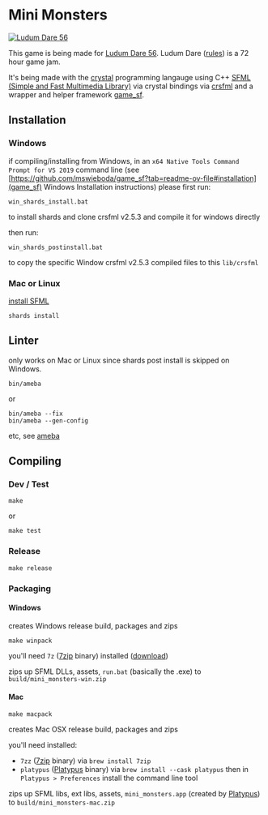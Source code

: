 # Mini Monsters

[![Ludum Dare 56](https://img.shields.io/badge/LudumDare-56-f79122?labelColor=ee5533&link=https%3A%2F%2Fldjam.com%2Fevents%2Fludum-dare%2F56)](https://ldjam.com/events/ludum-dare/56)

This game is being made for [Ludum Dare 56](https://ldjam.com/events/ludum-dare/56). Ludum Dare ([rules](https://ldjam.com/events/ludum-dare/rules)) is a 72 hour game jam.

It's being made with the [crystal](https://crystal-lang.org/) programming langauge using C++ [SFML (Simple and Fast Multimedia Library)](https://www.sfml-dev.org/) via crystal bindings via [crsfml](https://github.com/oprypin/crsfml) and a wrapper and helper framework [game_sf](https://github.com/mswieboda/game_sf).

## Installation

### Windows

if compiling/installing from Windows, in an `x64 Native Tools Command Prompt for VS 2019` command line (see [https://github.com/mswieboda/game_sf?tab=readme-ov-file#installation](game_sf) Windows Installation instructions) please first run:

```
win_shards_install.bat
```

to install shards and clone crsfml v2.5.3 and compile it for windows directly

then run:

```
win_shards_postinstall.bat
```

to copy the specific Window crsfml v2.5.3 compiled files to this `lib/crsfml`


### Mac or Linux

[install SFML](https://github.com/oprypin/crsfml#install-sfml)

```
shards install
```


## Linter

only works on Mac or Linux since shards post install is skipped on Windows.

```
bin/ameba
```

or

```
bin/ameba --fix
bin/ameba --gen-config
```
etc, see [ameba](https://github.com/crystal-ameba/ameba)

## Compiling

### Dev / Test

```
make
```

or

```
make test
```

### Release

```
make release
```

### Packaging

#### Windows

creates Windows release build, packages and zips

```
make winpack
```

you'll need `7z` ([7zip](https://www.7-zip.org/) binary) installed ([download](https://www.7-zip.org/))

zips up SFML DLLs, assets, `run.bat` (basically the .exe) to `build/mini_monsters-win.zip`

#### Mac

```
make macpack
```

creates Mac OSX release build, packages and zips

you'll need installed:
- `7zz` ([7zip](https://www.7-zip.org/) binary) via `brew install 7zip`
- `platypus` ([Platypus](https://sveinbjorn.org/platypus) binary) via `brew install --cask platypus` then in `Platypus > Preferences` install the command line tool

zips up SFML libs, ext libs, assets, `mini_monsters.app` (created by [Platypus](https://sveinbjorn.org/platypus)) to `build/mini_monsters-mac.zip`
